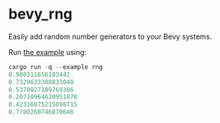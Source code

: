 # bevy_rng

Easily add random number generators to your Bevy systems.

Run [the example](./examples/rng.rs) using:

```rust
cargo run -q --example rng
0.980311656183442
0.7329633388833048
0.5370027189769386
0.20710964630951878
0.42316875215098715
0.7700260746870646
```
